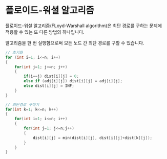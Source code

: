 # 플로이드-워셜 알고리즘

플로이드-워셜 알고리즘(FLoyd-Warshall algorithm)은 최단 경로를 구하는 문제에 적용할 수 있는 또 다른 방법의 하나입니다.

알고리즘을 한 번 실행함으로써 모든 노드 간 최단 경로를 구할 수 있습니다.



```c++
// 초기화
for (int i=1; i<=n; i++)
{
    for(int j=1; j<=n; j++)
    {
        if(i==j) dist[i][j] = 0;
        else if (adj[i][j]) dist[i][j] = adj[i][j];
        else dist[i][j] = INF;
    }
}

// 최단경로 구하기
for(int k=1; k<=n; k++)
{
    for(int i=1; i<=n; i++)
    {
        for(int j=1; j<=n;j++)
        {
            dist[i][j] = min(dist[i][j], dist[i][j]+dist[k][j]);
        }
    }
}
```

